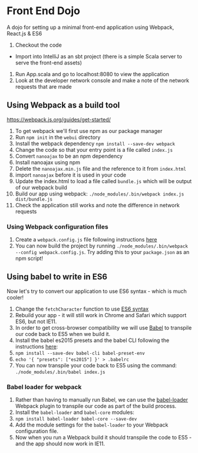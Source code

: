 # Front End Dojo
A dojo for setting up a minimal front-end application using Webpack, React.js &amp; ES6

1. Checkout the code 
  * Import into IntelliJ as an sbt project (there is a simple Scala server to serve the front-end assets)
1. Run App.scala and go to localhost:8080 to view the application
1. Look at the developer network console and make a note of the network requests that are made


## Using Webpack as a build tool
https://webpack.js.org/guides/get-started/

1. To get webpack we'll first use npm as our package manager
1. Run `npm init` in the `webui` directory
1. Install the webpack dependency `npm install --save-dev webpack`
1. Change the code so that your entry point is a file called `index.js`
1. Convert `nanoajax` to be an npm dependency
  1. Install nanoajax using npm
  1. Delete the `nanoajax.min.js` file and the reference to it from `index.html`
  1. import `nanoajax` before it is used in your code
1. Update the index.html to load a file called `bundle.js` which will be output of our webpack build
1. Build our app using webpack: `./node_modules/.bin/webpack index.js dist/bundle.js`
1. Check the application still works and note the difference in network requests

### Using Webpack configuration files

1. Create a `webpack.config.js` file following instructions [here](https://webpack.js.org/guides/get-started/#using-webpack-with-a-config)
1. You can now build the project by running `./node_modules/.bin/webpack --config webpack.config.js`. Try adding this to your `package.json` as an npm script!


## Using babel to write in ES6

Now let's try to convert our application to use ES6 syntax - which is much cooler!

1. Change the `fetchCharacter` function to use [ES6 syntax](http://es6-features.org/)
1. Rebuild your app - it will still work in Chrome and Safari which support ES6, but not IE11.
1. In order to get cross-browser compatibility we will use [Babel](https://babeljs.io/) to transpile our code back to ES5 when we build it.
1. Install the babel es2015 presets and the babel CLI following the instructions [here](http://babeljs.io/docs/plugins/preset-es2015/):
 1. `npm install --save-dev babel-cli babel-preset-env`
 1. `echo '{ "presets": ["es2015"] }' > .babelrc`
1. You can now transpile your code back to ES5 using the command: `./node_modules/.bin/babel index.js`

### Babel loader for webpack

1. Rather than having to manually run Babel, we can use the [babel-loader](https://github.com/babel/babel-loader) Webpack plugin to transpile our code as part of the build process.
1. Install the `babel-loader` and `babel-core` modules:
 1. `npm install babel-loader babel-core --save-dev`
1. Add the module settings for the `babel-loader` to your Webpack configuration file.
1. Now when you run a Webpack build it should transpile the code to ES5 - and the app should now work in IE11.







